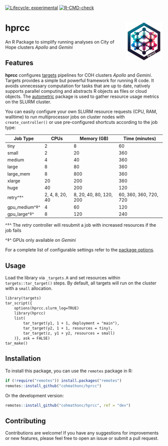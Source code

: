 <!-- badges: start -->
[![Lifecycle: experimental](https://img.shields.io/badge/lifecycle-experimental-orange.svg)](https://lifecycle.r-lib.org/articles/stages.html#experimental)
[![R-CMD-check](https://github.com/cohmathonc/hprcc/actions/workflows/R-CMD-check.yaml/badge.svg)](https://github.com/cohmathonc/hprcc/actions/workflows/R-CMD-check.yaml)
<!-- badges: end -->

# hprcc <img src="man/figures/logo.png" align="right" height="120" alt="" />
  
An R Package to simplify running analyses on City of Hope clusters _Apollo_ and _Gemini_

## Features

**hprcc** configures [targets](https://books.ropensci.org/targets/) pipelines for COH clusters _Apollo_ and _Gemini_. Targets provides a simple but powerful framework for running R code. It avoids unnecessary computation for tasks that are up to date, natively supports parallel computing and abstracts R objects as files or cloud objects. The [autometric](https://wlandau.github.io/autometric/) package is used to gather resource usage metrics on the SLURM cluster.

You can easily configure your own SLURM resource requests (CPU, RAM, walltime) to run multiprocessor jobs on cluster nodes with `create_controller()` or use pre-configured shortcuts according to the job type:

| Job Type          | CPUs | Memory (GB)          | Time (minutes)    |
|-------------------|------|---------------------|------------------|
| tiny              | 2    | 8                   | 60               |
| small             | 2    | 20                  | 360              |
| medium            | 4    | 40                  | 360              |
| large             | 8    | 80                  | 360              |
| large_mem         | 8    | 800                 | 360              |
| xlarge            | 20   | 200                 | 360              |
| huge              | 40   | 200                 | 120              |
| retry^†^          | 2, 4, 8, 20, 40  | 8, 20, 40, 80, 120, 200 | 60, 360, 360, 720, 720 |
| gpu_medium^‡^     | 4    | 60                  | 120              |
| gpu_large^‡^      | 8    | 120                 | 240              |

^†^ The _retry_ controller will resubmit a job with increased resources if the job fails

^‡^ GPUs only available on _Gemini_

For a complete list of configurable settings refer to the [package options](reference/package-options.html).

## Usage

Load the library via `_targets.R` and set resources within `targets::tar_target()` steps. By default, all targets will run on the cluster with a `small` allocation.

```
library(targets)
tar_script({
    options(hprcc.slurm_log=TRUE)
    library(hprcc)
    list(
        tar_target(y1, 1 + 1, deployment = "main"),
        tar_target(y2, 1 + 1, resources = tiny),
        tar_target(z, y1 + y2, resources = small)
    )}, ask = FALSE)
tar_make()
```

## Installation

To install this package, you can use the `remotes` package in R:

```r
if (!require("remotes")) install.packages("remotes")
remotes::install_github("cohmathonc/hprcc")
```

Or the development version:

```r
remotes::install_github("cohmathonc/hprcc", ref = "dev")
```

## Contributing

Contributions are welcome! If you have any suggestions for improvements or new features, please feel free to open an issue or submit a pull request.
